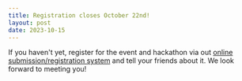 ```yaml
---
title: Registration closes October 22nd!
layout: post
date: 2023-10-15
---
```


If you haven't yet, register for the event and hackathon via out [online submission/registration system](https://cryptpad.fr/form/#/2/form/view/513x1GEsXvw8rbfBzfRSPdfsu0BYZxPWH7fZIpXMBFE/) and tell your friends about it.
We look forward to meeting you!
